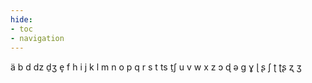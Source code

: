 ```yaml
---
hide:
- toc
- navigation
---
```

ä
b
d
dz
d̠ʒ
e̞
f
h
i
j
k
l
m
n
o
p
q
r
s
t
ts
t̠ʃ
u
v
w
x
z
ɔ
ɖ
ə
ɡ
ɣ
ɭ
ʂ
ʃ
ʈ
ʈʂ
ʐ
ʒ
